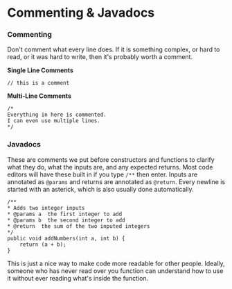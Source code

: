 # Commenting & Javadocs

### Commenting

Don't comment what every line does. If it is something complex, or hard to read, or it was hard to write, then it's probably worth a comment.

**Single Line Comments**

```
// this is a comment
```

**Multi-Line Comments**

```
/*
Everything in here is commented.
I can even use multiple lines.
*/
```

### Javadocs

These are comments we put before constructors and functions to clarify what they do, what the inputs are, and any expected returns. Most code editors will have these built in if you type `/**` then enter. Inputs are annotated as `@params` and returns are annotated as `@return`. Every newline is started with an asterick, which is also usually done automatically.

```
/**
* Adds two integer inputs
* @params a  the first integer to add
* @params b  the second integer to add
* @return  the sum of the two inputed integers
*/
public void addNumbers(int a, int b) {
    return (a + b);
}

```

This is just a nice way to make code more readable for other people. Ideally, someone who has never read over you function can understand how to use it without ever reading what's inside the function.